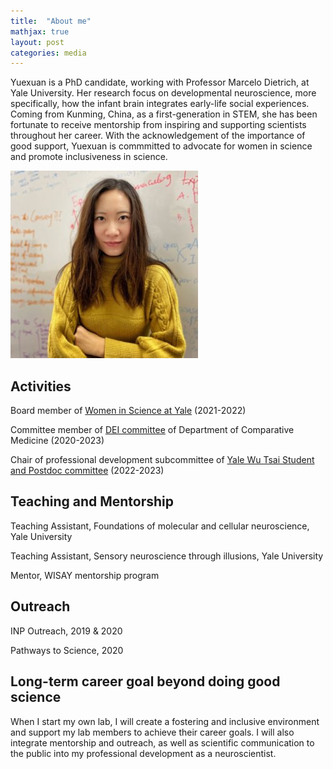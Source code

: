 ```yaml
---
title:  "About me"
mathjax: true
layout: post
categories: media
---
```


Yuexuan is a PhD candidate, working with Professor Marcelo Dietrich, at Yale University. Her research focus on developmental neuroscience, more specifically, how the infant brain integrates early-life social experiences. Coming from Kunming, China, as a first-generation in STEM, she has been fortunate to receive mentorship from inspiring and supporting scientists throughout her career. With the acknowledgement of the importance of good support, Yuexuan is commmitted to advocate for women in science and promote inclusiveness in science.

![Yuexuan](https://github.com/yxl95/yuexuanli/blob/295a4e2adcdbb3d1ff493f2de361a4c753bfa42a/assets/yuexuan2_square.jpg)

## Activities

Board member of [Women in Science at Yale][WISAY] (2021-2022) 

Committee member of [DEI committee][DEI] of Department of Comparative Medicine (2020-2023)

Chair of professional development subcommittee of [Yale Wu Tsai Student and Postdoc committee][SPC] (2022-2023)

[WISAY]:https://wisay.sites.yale.edu/
[DEI]:https://medicine.yale.edu/compmed/diversity/
[SPC]:https://wti.yale.edu/initiatives/graduate



## Teaching and Mentorship

Teaching Assistant, Foundations of molecular and cellular neuroscience, Yale University

Teaching Assistant, Sensory neuroscience through illusions, Yale University

Mentor, WISAY mentorship program




## Outreach

INP Outreach, 2019 & 2020

Pathways to Science, 2020




## Long-term career goal beyond doing good science

When I start my own lab, I will create a fostering and inclusive environment and support my lab members to achieve their career goals. I will also integrate mentorship and outreach, as well as scientific communication to the public into my professional development as a neuroscientist. 


